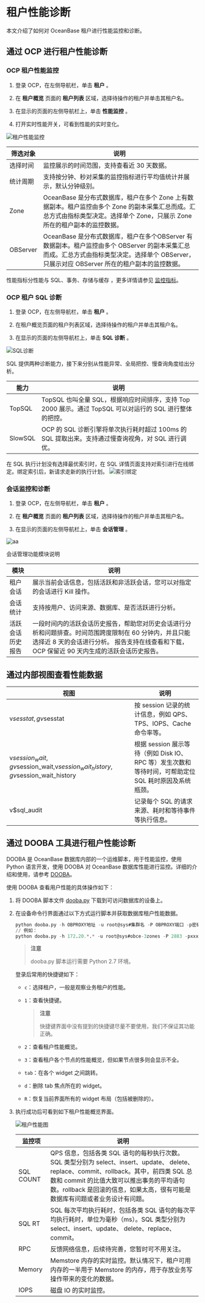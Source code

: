 # 租户性能诊断

本文介绍了如何对 OceanBase 租户进行性能监控和诊断。

## 通过 OCP 进行租户性能诊断

### OCP 租户性能监控

1. 登录 OCP，在左侧导航栏，单击 **租户** 。

2. 在 **租户概览** 页面的 **租户列表** 区域，选择待操作的租户并单击其租户名。

3. 在显示的页面的左侧导航栏上，单击 **性能监控** 。

4. 打开实时性能开关，可看到性能的实时变化。

![租户性能监控](http://icms-x-dita.oss-cn-zhangjiakou.aliyuncs.com/xdita-output/zh-CN/task15753663/images/p347203.png?Expires=7258142656&OSSAccessKeyId=LTAIJfoPL6wmrirR&Signature=lBbY2HxxB3LoWwRWpGcYvuRQbvI%3D)

|   筛选对象   |                                                           说明                                                            |
|----------|-------------------------------------------------------------------------------------------------------------------------|
| 选择时间     | 监控展示的时间范围，支持查看近 30 天数据。                                                                                                 |
| 统计周期     | 支持按分钟、秒对采集的监控指标进行平均值统计并展示，默认分钟级别。                                                                                       |
| Zone     | OceanBase 是分布式数据库，租户在多个 Zone 上有数据副本。租户监控由多个 Zone 的副本采集汇总而成。汇总方式由指标类型决定。选择单个 Zone，只展示 Zone 所在的租户副本的监控数据。                 |
| OBServer | OceanBase 是分布式数据库，租户在多个OBServer 有数据副本。租户监控由多个 OBServer 的副本采集汇总而成。汇总方式由指标类型决定。选择单个 OBServer，只展示对应 OBServer 所在的租户副本的监控数据。 |

性能指标分性能与 SQL、事务、存储与缓存 ，更多详情请参见 [监控指标](https://www.oceanbase.com/docs/oceanbase-cloud-platform/oceanbase-cloud-platform/V3.1.2/pmt1bh)。

### OCP 租户 SQL 诊断

1. 登录 OCP，在左侧导航栏，单击 **租户** 。

2. 在租户概览页面的租户列表区域，选择待操作的租户并单击其租户名。

3. 在显示的页面的左侧导航栏上，单击 **SQL 诊断** 。

![SQL诊断](http://icms-x-dita.oss-cn-zhangjiakou.aliyuncs.com/xdita-output/zh-CN/task15753663/images/p347207.png?Expires=7258142656&OSSAccessKeyId=LTAIJfoPL6wmrirR&Signature=bdtm2OyYBp%2FzL1tScZiIAgY8N9g%3D)

SQL 提供两种诊断能力，接下来分别从性能异常、全局把控、慢查询角度给出分析。

|   能力    |                                         说明                                         |
|---------|------------------------------------------------------------------------------------|
| TopSQL  | TopSQL 也叫全量 SQL，根据响应时间排序，支持 Top 2000 展示。通过 TopSQL 可以对运行的 SQL 进行整体的把控。              |
| SlowSQL | OCP 的 SQL 诊断引擎将单次执行耗时超过 100ms 的 SQL 提取出来。支持通过慢查询视角，对 SQL 进行调优。                     |

在 SQL 执行计划没有选择最优索引时，在 SQL 详情页面支持对索引进行在线绑定。绑定索引后，新请求走新的执行计划。
![索引绑定](http://icms-x-dita.oss-cn-zhangjiakou.aliyuncs.com/xdita-output/zh-CN/task15753663/images/p347420.png?Expires=7258142656&OSSAccessKeyId=LTAIJfoPL6wmrirR&Signature=CLYX2KxxeBXtUjJM%2Bu9Mnl9751g%3D)

### 会话监控和诊断

1. 登录 OCP，在左侧导航栏，单击 **租户** 。

2. 在 **租户概览** 页面的 **租户列表** 区域，选择待操作的租户并单击其租户名。

3. 在显示的页面的左侧导航栏上，单击 **会话管理** 。

![aa](http://icms-x-dita.oss-cn-zhangjiakou.aliyuncs.com/xdita-output/zh-CN/task15753663/images/p374560.png?Expires=7258142656&OSSAccessKeyId=LTAIJfoPL6wmrirR&Signature=FkjE1qrAs8O953HR%2FBufLRTfvLs%3D)

会话管理功能模块说明

|    模块    |                                                             说明                                                              |
|----------|-----------------------------------------------------------------------------------------------------------------------------|
| 租户会话     | 展示当前会话信息，包括活跃和非活跃会话，您可以对指定的会话进行 Kill 操作。                                                                                    |
| 会话统计     | 支持按用户、访问来源、数据库、是否活跃进行分析。                                                                                                    |
| 活跃会话历史报告 | 一段时间内的活跃会话历史报告，帮助您对历史会话进行分析和问题排查。时间范围跨度限制在 60 分钟内，并且只能选择近 8 天的会话进行分析。 报告支持在线查看和下载，OCP 保留近 90 天内生成的活跃会话历史报告。 |

## 通过内部视图查看性能数据

|                                      视图                                       |                               说明                                |
|-------------------------------------------------------------------------------|-----------------------------------------------------------------|
| v$sesstat,gv$sesstat                                                          | 按 session 记录的统计信息，例如 QPS、TPS、IOPS、Cache命令率等。                    |
| v$session_wait,gv$session_wait,v$session_wait_history,gv$session_wait_history | 根据 session 展示等待（例如 Disk IO、RPC 等）发生次数和等待时间，可帮助定位 SQL 耗时原因及系统瓶颈。 |
| v$sql_audit                                                                   | 记录每个 SQL 的请求来源、耗时和等待事件等执行信息。                                    |

## 通过 DOOBA 工具进行租户性能诊断

DOOBA 是 OceanBase 数据库内部的一个运维脚本，用于性能监控，使用 Python 语言开发，使用 DOOBA 对 OceanBase 数据库性能进行监控。详细的介绍和使用，请参考 [DOOBA](../../../18.supporting-tools/7.dooba.md)。

使用 DOOBA 查看用户性能的具体操作如下：

1. 将 DOOBA 脚本文件 [dooba.py](https://github.com/oceanbase/oceanbase/blob/master/tools/scripts/dooba.py) 下载到可访问数据库的设备上。

2. 在设备命令行界面通过以下方式运行脚本并获取数据库租户性能数据。

    ```sql
    python dooba.py -h OBPROXY地址 -u root@sys#集群名 -P OBPROXY端口 -p密码
    // 例如：
    python dooba.py -h 172.20.*.* -u root@sys#obce-3zones -P 2883 -pxxxxxx
    ```

    >**注意**
    >
    >dooba.py 脚本运行需要 Python 2.7 环境。

   登录后常用的快捷键如下：

   * `c`：选择租户，一般是观察业务租户的性能。
   * `1`：查看快捷键。

     > **注意**
     >
     > 快捷键界面中没有提到的快捷键尽量不要使用，我们不保证其功能正确。

   * `2`：查看租户性能概览。
   * `3`：查看租户各个节点的性能概览，但如果节点很多则会显示不全。
   * `tab`：在各个 widget 之间跳转。
   * `d`：删除 tab 焦点所在的 widget。
   * `R`：恢复当前界面所有的 widget 布局（包括被删除的）。

3. 执行成功后可看到如下租户性能概览界面。

   ![租户性能图](https://obbusiness-private.oss-cn-shanghai.aliyuncs.com/doc/img/observer/V3.1.3/zh-CN/Tools/DOOBA/7.dooba%E7%A7%9F%E6%88%B7%E6%80%A7%E8%83%BD%E5%9B%BE.png)

   |监控项|说明|
   |-----|----------------|
   |SQL COUNT|QPS 信息，包括各类 SQL 语句的每秒执行次数。 SQL 类型分别为 select、insert、update、 delete、replace、commit、rollback。其中，前四类 SQL 总数和 commit 的比值大致可以推出事务的平均语句数。rollback 是回滚的信息，如果太高，很有可能是数据库有问题或者业务设计有问题。|
   |SQL RT|SQL 每次平均执行耗时，包括各类 SQL 语句的每次平均执行耗时，单位为毫秒（ms）。SQL 类型分别为 select、insert、update、 delete、replace、commit。|
   |RPC|反馈网络信息，后续待完善，您暂时可不用关注。|
   |Memory|Memstore 内存的实时监控。默认情况下，租户可用内存的一半用于 Memstore 的内存，用于存放业务写操作带来的变化的数据。|
   |IOPS|磁盘 IO 的实时监控。|